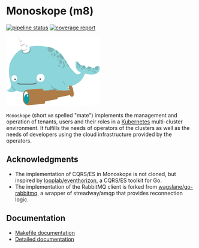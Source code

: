 # Monoskope (m8)

[![pipeline status](https://gitlab.figo.systems/platform/monoskope/monoskope/badges/main/pipeline.svg)](https://gitlab.figo.systems/platform/monoskope/monoskope/-/commits/main)
[![coverage report](https://gitlab.figo.systems/platform/monoskope/monoskope/badges/main/coverage.svg)](https://gitlab.figo.systems/platform/monoskope/monoskope/-/commits/main)

![Monoskope Logo](assets/logo/monoskope.png)

`Monoskope` (short `m8` spelled "mate") implements the management and operation of tenants, users and their roles in a [Kubernetes](https://kubernetes.io/) multi-cluster environment. It fulfills the needs of operators of the clusters as well as the needs of developers using the cloud infrastructure provided by the operators.

## Acknowledgments

* The implementation of CQRS/ES in Monoskope is not cloned, but inspired by [looplab/eventhorizon](https://github.com/looplab/eventhorizon), a CQRS/ES toolkit for Go.
* The implementation of the RabbitMQ client is forked from [wagslane/go-rabbitmq](https://github.com/wagslane/go-rabbitmq), a wrapper of streadway/amqp that provides reconnection logic.

## Documentation

* [Makefile documentation](Makefile.md)
* [Detailed documentation](docs)
